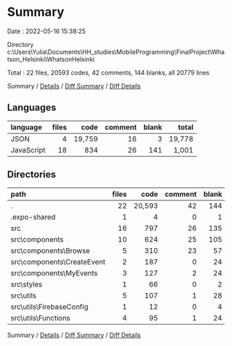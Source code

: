 # Summary

Date : 2022-05-16 15:38:25

Directory c:\Users\Yulia\Documents\HH_studies\MobileProgramming\FinalProject\Whatson_Helsinki\WhatsonHelsinki

Total : 22 files,  20593 codes, 42 comments, 144 blanks, all 20779 lines

Summary / [Details](details.md) / [Diff Summary](diff.md) / [Diff Details](diff-details.md)

## Languages
| language | files | code | comment | blank | total |
| :--- | ---: | ---: | ---: | ---: | ---: |
| JSON | 4 | 19,759 | 16 | 3 | 19,778 |
| JavaScript | 18 | 834 | 26 | 141 | 1,001 |

## Directories
| path | files | code | comment | blank | total |
| :--- | ---: | ---: | ---: | ---: | ---: |
| . | 22 | 20,593 | 42 | 144 | 20,779 |
| .expo-shared | 1 | 4 | 0 | 1 | 5 |
| src | 16 | 797 | 26 | 135 | 958 |
| src\components | 10 | 624 | 25 | 105 | 754 |
| src\components\Browse | 5 | 310 | 23 | 57 | 390 |
| src\components\CreateEvent | 2 | 187 | 0 | 24 | 211 |
| src\components\MyEvents | 3 | 127 | 2 | 24 | 153 |
| src\styles | 1 | 66 | 0 | 2 | 68 |
| src\utils | 5 | 107 | 1 | 28 | 136 |
| src\utils\FirebaseConfig | 1 | 12 | 0 | 4 | 16 |
| src\utils\Functions | 4 | 95 | 1 | 24 | 120 |

Summary / [Details](details.md) / [Diff Summary](diff.md) / [Diff Details](diff-details.md)